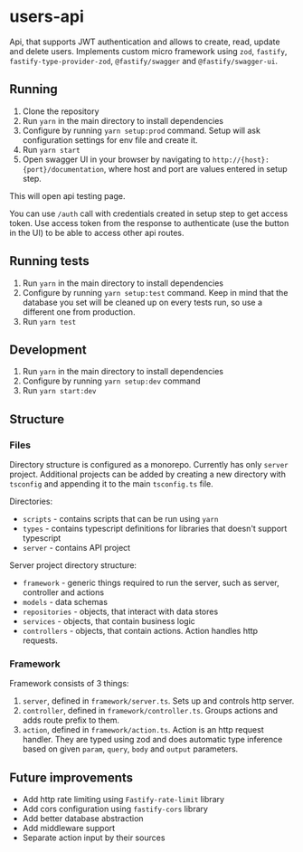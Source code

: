 # users-api

Api, that supports JWT authentication and allows to create, read, update and delete users.
Implements custom micro framework using `zod`, `fastify`, `fastify-type-provider-zod`, `@fastify/swagger` and `@fastify/swagger-ui`.

## Running

1. Clone the repository
2. Run `yarn` in the main directory to install dependencies
3. Configure by running `yarn setup:prod` command. Setup will ask configuration settings for env file and create it.
4. Run `yarn start`
5. Open swagger UI in your browser by navigating to `http://{host}:{port}/documentation`, where host and port are values entered in setup step.

This will open api testing page.

You can use `/auth` call with credentials created in setup step to get access token. Use access token from the response to authenticate (use the button in the UI) to be able to access other api routes.

## Running tests

1. Run `yarn` in the main directory to install dependencies
2. Configure by running `yarn setup:test` command. Keep in mind that the database you set will be cleaned up on every tests run, so use a different one from production.
3. Run `yarn test`

## Development

1. Run `yarn` in the main directory to install dependencies
2. Configure by running `yarn setup:dev` command
3. Run `yarn start:dev`

## Structure

### Files

Directory structure is configured as a monorepo.
Currently has only `server` project.
Additional projects can be added by creating a new directory with `tsconfig` and appending it to the main `tsconfig.ts` file.

Directories:
- `scripts` - contains scripts that can be run using `yarn`
- `types` - contains typescript definitions for libraries that doesn't support typescript
- `server` - contains API project

Server project directory structure:
- `framework` - generic things required to run the server, such as server, controller and actions
- `models` - data schemas
- `repositories` - objects, that interact with data stores
- `services` - objects, that contain business logic
- `controllers` - objects, that contain actions. Action handles http requests.

### Framework

Framework consists of 3 things:

1. `server`, defined in `framework/server.ts`. Sets up and controls http server.
2. `controller`, defined in `framework/controller.ts`. Groups actions and adds route prefix to them.
3. `action`, defined in `framework/action.ts`. Action is an http request handler. They are typed using zod and does automatic type inference based on given `param`, `query`, `body` and `output` parameters.

## Future improvements

- Add http rate limiting using `Fastify-rate-limit` library
- Add cors configuration using `fastify-cors` library
- Add better database abstraction
- Add middleware support
- Separate action input by their sources

